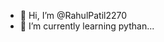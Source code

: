 - 👋 Hi, I’m @RahulPatil2270
- 🌱 I’m currently learning pythan...


<!---
RahulPatil2270/RahulPatil2270 is a ✨ special ✨ repository because its `README.md` (this file) appears on your GitHub profile.
You can click the Preview link to take a look at your changes.
--->
